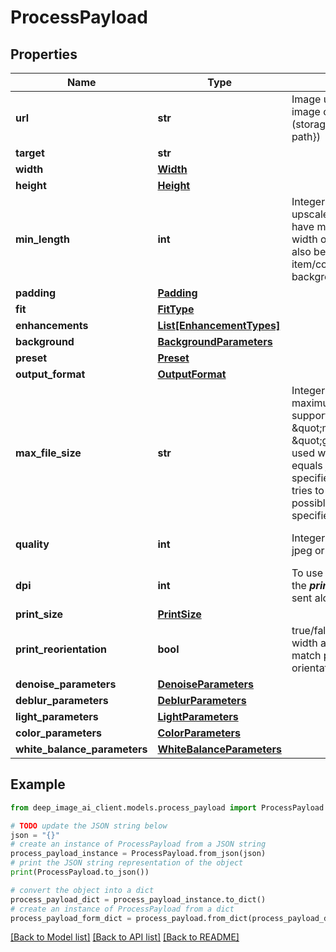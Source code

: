 # ProcessPayload


## Properties

Name | Type | Description | Notes
------------ | ------------- | ------------- | -------------
**url** | **str** | Image url, Base64 encoded image or storage url (storage://{storage_name}/{?path}) | [optional] 
**target** | **str** |  | [optional] 
**width** | [**Width**](Width.md) |  | [optional] 
**height** | [**Height**](Height.md) |  | [optional] 
**min_length** | **int** | Integer f.e. - 200 - it will upscale/downscale image to have minimum 200 pixels width or height. That will also be applied to identified item/content when removing background. | [optional] 
**padding** | [**Padding**](Padding.md) |  | [optional] 
**fit** | [**FitType**](FitType.md) |  | [optional] 
**enhancements** | [**List[EnhancementTypes]**](EnhancementTypes.md) |  | [optional] 
**background** | [**BackgroundParameters**](BackgroundParameters.md) |  | [optional] 
**preset** | [**Preset**](Preset.md) |  | [optional] 
**output_format** | [**OutputFormat**](OutputFormat.md) |  | [optional] 
**max_file_size** | **str** | Integer or string value with maximum file size. It supports \&quot;kb\&quot;, \&quot;mb\&quot; and \&quot;gb\&quot; units. It is used with output_format equals jpeg or webp. When specified, Deep Image API tries to match highest possible jpeg quality and specified max_file_size. | [optional] 
**quality** | **int** | Integer value for the level of jpeg or webp compression. | [optional] [default to 85]
**dpi** | **int** | To use the dpi effectively, the ***print_size*** needs to be sent along with it.  | [optional] [default to 300]
**print_size** | [**PrintSize**](PrintSize.md) |  | [optional] 
**print_reorientation** | **bool** | true/false - swap target width and height values to match paper size orientation. | [optional] [default to True]
**denoise_parameters** | [**DenoiseParameters**](DenoiseParameters.md) |  | [optional] 
**deblur_parameters** | [**DeblurParameters**](DeblurParameters.md) |  | [optional] 
**light_parameters** | [**LightParameters**](LightParameters.md) |  | [optional] 
**color_parameters** | [**ColorParameters**](ColorParameters.md) |  | [optional] 
**white_balance_parameters** | [**WhiteBalanceParameters**](WhiteBalanceParameters.md) |  | [optional] 

## Example

```python
from deep_image_ai_client.models.process_payload import ProcessPayload

# TODO update the JSON string below
json = "{}"
# create an instance of ProcessPayload from a JSON string
process_payload_instance = ProcessPayload.from_json(json)
# print the JSON string representation of the object
print(ProcessPayload.to_json())

# convert the object into a dict
process_payload_dict = process_payload_instance.to_dict()
# create an instance of ProcessPayload from a dict
process_payload_form_dict = process_payload.from_dict(process_payload_dict)
```
[[Back to Model list]](../README.md#documentation-for-models) [[Back to API list]](../README.md#documentation-for-api-endpoints) [[Back to README]](../README.md)



